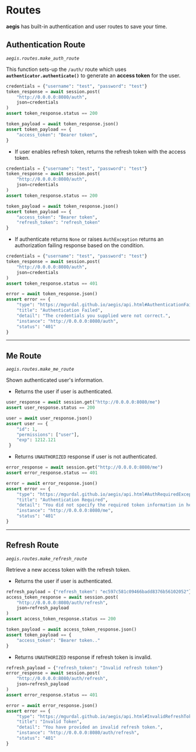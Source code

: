 Routes
==========
**aegis** has built-in authentication and user routes to save your time.

Authentication Route
---------
*``aegis.routes.make_auth_route``*

This function sets-up the `/auth/` route which uses **`authenticator.authenticate()`** to generate an **access token** for the user. 

```python
credentials = {"username": "test", "password": "test"}
token_response = await session.post(
    "http://0.0.0.0:8080/auth",
    json=credentials
)
assert token_response.status == 200

token_payload = await token_response.json()
assert token_payload == {
    "access_token": "Bearer token",
}
```

- If user enables refresh token, returns the refresh token with the access token.  

```python
credentials = {"username": "test", "password": "test"}
token_response = await session.post(
    "http://0.0.0.0:8080/auth",
    json=credentials
)
assert token_response.status == 200

token_payload = await token_response.json()
assert token_payload == {
    "access_token": "Bearer token",
    "refresh_token": "refresh_token"
}
```

- If authenticate returns `None` or raises `AuthException` returns an authorization failing response based on the condition.

```python
credentials = {"username": "test", "password": "test"}
token_response = await session.post(
    "http://0.0.0.0:8080/auth",
    json=credentials
)
assert token_response.status == 401

error = await token_response.json()
assert error == {
    "type": "https://mgurdal.github.io/aegis/api.html#AuthenticationFailedException",
    "title": "Authentication Failed",
    "detail": "The credentials you supplied were not correct.",
    "instance": "http://0.0.0.0:8080/auth",
    "status": "401"
}
```

---------
Me Route
---------
*``aegis.routes.make_me_route``*

Shown authenticated user's information.

- Returns the user if user is authenticated.

```python
user_response = await session.get("http://0.0.0.0:8080/me")
assert user_response.status == 200

user = await user_response.json()
assert user == {
    "id": 1,
    "permissions": ["user"],
    "exp": 1212.121
 }
```

- Returns `UNAUTHORIZED` response if user is not authenticated.

```python
error_response = await session.get("http://0.0.0.0:8080/me")
assert error_response.status == 401

error = await error_response.json() 
assert error == {
    "type": "https://mgurdal.github.io/aegis/api.html#AuthRequiredException",
    "title": "Authentication Required",
    "detail": "You did not specify the required token information in headers or you provided it incorrectly.",
    "instance": "http://0.0.0.0:8080/me",
    "status": "401"
}
```


---------
Refresh Route
---------
*``aegis.routes.make_refresh_route``*

Retrieve a new access token with the refresh token.

- Returns the user if user is authenticated.

```python
refresh_payload = {"refresh_token": "ec597c581c09466badd8376b56102052"}
access_token_response = await session.post(
    "http://0.0.0.0:8080/auth/refresh",
    json=refresh_payload
)
assert access_token_response.status == 200

token_payload = await access_token_response.json()
assert token_payload == {
    "access_token": "Bearer token.."
}
```

- Returns `UNAUTHORIZED` response if refresh token is invalid.

```python
refresh_payload = {"refresh_token": "Invalid refresh token"}
error_response = await session.post(
    "http://0.0.0.0:8080/auth/refresh",
    json=refresh_payload
)
assert error_response.status == 401

error = await error_response.json()
assert error == {
    "type": "https://mgurdal.github.io/aegis/api.html#InvalidRefreshTokenException",
    "title": "Invalid Token",
    "detail": "You have provided an invalid refresh token.",
    "instance": "http://0.0.0.0:8080/auth/refresh",
    "status": "401"
}
```
